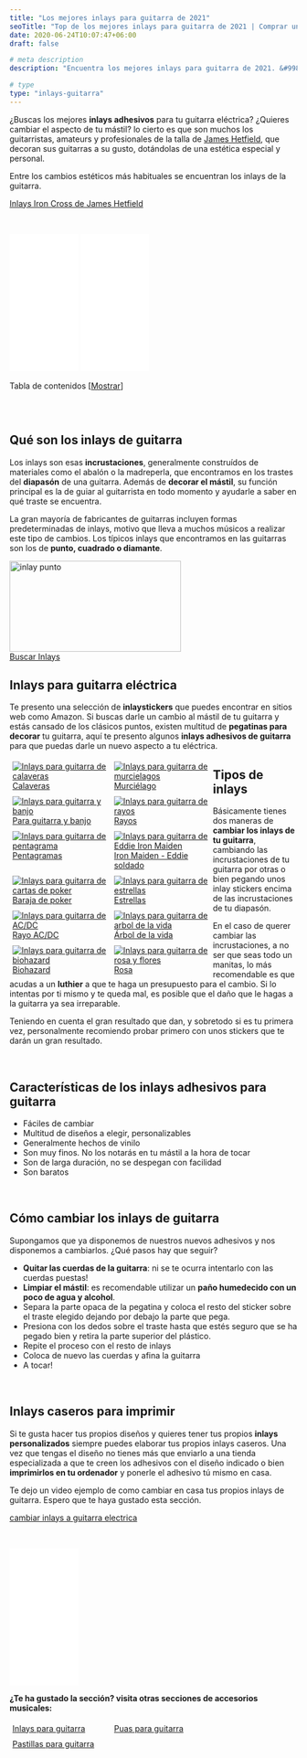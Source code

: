 ```yaml
---
title: "Los mejores inlays para guitarra de 2021"
seoTitle: "Top de los mejores inlays para guitarra de 2021 | Comprar una Guitarra"
date: 2020-06-24T10:07:47+06:00
draft: false

# meta description
description: "Encuentra los mejores inlays para guitarra de 2021. &#9989; Compra el Eddie de Iron Maiden, el rayo de AC/DC y muchos más"

# type
type: "inlays-guitarra"
---
```


¿Buscas los mejores **inlays adhesivos** para tu guitarra eléctrica? ¿Quieres cambiar el aspecto de tu mástil? lo cierto es 
que son muchos los guitarristas, amateurs y profesionales de la talla de <a href="/james-hetfield">James Hetfield</a>, que decoran sus guitarras a su gusto, dotándolas de una estética especial y personal.

Entre los cambios estéticos más habituales se encuentran los inlays de la guitarra.

<div>
	<a href="https://www.amazon.es/Completo-pegatinas-guitarra-Stickers-Pegatinas/dp/B0831LKTLQ/ref=as_li_ss_tl?__mk_es_ES=%C3%85M%C3%85%C5%BD%C3%95%C3%91&dchild=1&keywords=inlays+iron+cross&qid=1597835273&sr=8-1&linkCode=ll1&tag=guitar0de-21&linkId=5d8fddf397574d2c6f01406ad5b1fbf0&language=es_ES" class="btn" rel="nofollow noopener noreferrer" target="_blank">Inlays Iron Cross de James Hetfield</a>
</div>

&nbsp;

<iframe style="width:120px;height:240px;" marginwidth="0" marginheight="0" scrolling="no" frameborder="0" src="//rcm-eu.amazon-adsystem.com/e/cm?lt1=_blank&bc1=000000&IS2=1&bg1=FFFFFF&fc1=000000&lc1=0000FF&t=guitar0de-21&language=es_ES&o=30&p=8&l=as4&m=amazon&f=ifr&ref=as_ss_li_til&asins=B08915SYC9&linkId=eb169c9a1b1d634bba6157ce6025abc5"></iframe>
<iframe style="width:120px;height:240px;" marginwidth="0" marginheight="0" scrolling="no" frameborder="0" src="//rcm-eu.amazon-adsystem.com/e/cm?lt1=_blank&bc1=000000&IS2=1&bg1=FFFFFF&fc1=000000&lc1=0000FF&t=guitar0de-21&language=es_ES&o=30&p=8&l=as4&m=amazon&f=ifr&ref=as_ss_li_til&asins=B07L64QWDT&linkId=3b42cf66eeb87cf3490c96945a0db054"></iframe>

<div id="toc_container" class="toc_light_blue no_bullets" style="width: auto; display: table;">
  <p class="toc_title">Tabla de contenidos 
    <span class="toc_toggle">[<a id="toggle-link" href="javascript:void(0);" onclick="javascript:changeTocVisibility();">Mostrar</a>]</span>
  </p>
  <ul id="toc-list" class="toc_list" style="display: none;">
    <li><a href="#qué-son-los-inlays-de-guitarra"><span class="toc_number toc_depth_1">1</span> Qué son los inlays de guitarra&nbsp;</a></li>
    <li>
      <a href="#inlays-para-guitarra-eléctrica">
        <span class="toc_number toc_depth_1">2</span> Inlays para guitarra eléctrica
      </a>
    </li>
    <li><a href="#tipos-de-inlays"><span class="toc_number toc_depth_1">3</span> Tipos de inlays&nbsp;</a></li>
    <li><a href="#características-de-los-inlays-adhesivos-para-guitarra"><span class="toc_number toc_depth_1">4</span> Características de los inlays adhesivos para guitarra&nbsp;</a></li>
    <li><a href="#cómo-cambiar-los-inlays-de-guitarra"><span class="toc_number toc_depth_1">5</span> Cómo cambiar los inlays de guitarra&nbsp;</a></li>
    <li><a href="#inlays-caseros-para-imprimir"><span class="toc_number toc_depth_1">6</span> Inlays caseros para imprimir&nbsp;</a></li>
  </ul>
</div>

&nbsp;

## Qué son los inlays de guitarra

Los inlays son esas **incrustaciones**, generalmente construídos de materiales como el abalón o la madreperla, que encontramos 
en los trastes del **diapasón** de una guitarra. 
Además de **decorar el mástil**, su función principal es la de guiar al guitarrista en todo momento y ayudarle a saber 
en qué traste se encuentra.

La gran mayoría de fabricantes de guitarras incluyen formas predeterminadas de inlays, motivo que lleva a muchos músicos a realizar
este tipo de cambios. Los típicos inlays que encontramos en las guitarras son los de **punto, cuadrado o diamante**.

<div><img src="../../images/inlays-guitarra/inlays-punto.jpg" alt="inlay punto" width="300" height="159"></div>

<div>
	<a href="https://www.amazon.es/s/ref=as_li_ss_tl?k=inlays+guitarra&__mk_es_ES=%C3%85M%C3%85%C5%BD%C3%95%C3%91&ref=nb_sb_noss_1&linkCode=ll2&tag=guitar0de-21&linkId=6a5351ad8eedbe4e4d840c865aa28adf&language=es_ES" class="btn" rel="nofollow noopener noreferrer" target="_blank">Buscar Inlays</a>
</div>

## Inlays para guitarra eléctrica

Te presento una selección de **inlaystickers** que puedes encontrar en sitios web como Amazon. 
Si buscas darle un cambio al mástil de tu guitarra y estás cansado de los clásicos puntos, existen multitud de **pegatinas 
para decorar** tu guitarra, aquí te presento algunos **inlays adhesivos de guitarra** para que puedas darle un nuevo aspecto a tu eléctrica.

<div class="row">
      <div class="column" style="float: left; width: 33.33%; padding: 5px;">
        <a href="https://www.amazon.es/Diapas%C3%B3n-marcadores-adhesivo-adhesivos-guitarra/dp/B00NSETFQK/ref=as_li_ss_tl?__mk_es_ES=%C3%85M%C3%85%C5%BD%C3%95%C3%91&dchild=1&keywords=inlay+stickers+calavera&qid=1597835428&sr=8-1-fkmr0&linkCode=ll1&tag=guitar0de-21&linkId=86199e40bc2fc48effe3871258813bdf&language=es_ES" rel="nofollow noopener noreferrer" target="_blank">
          <img src="../../images/inlays-guitarra/inlays-calavera.jpg" alt="Inlays para guitarra de calaveras">
          <figcaption>Calaveras</figcaption>
        </a>
      </div>
      <div class="column" style="float: left; width: 33.33%; padding: 5px;">
        <a href="https://www.amazon.es/Adhesivo-decorativo-guitarra-incrustaciones-diapas%C3%B3n/dp/B00NSESRA0/ref=as_li_ss_tl?__mk_es_ES=%C3%85M%C3%85%C5%BD%C3%95%C3%91&dchild=1&keywords=inlay+stickers+murcielago&qid=1597835490&sr=8-1-fkmr0&linkCode=ll1&tag=guitar0de-21&linkId=2dd3d9e5b0e2b284e1b529b7164ca69d&language=es_ES" rel="nofollow noopener noreferrer" target="_blank">
          <img src="../../images/inlays-guitarra/inlays-murcielago.jpg" alt="Inlays para guitarra de murcielagos">
          <figcaption>Murciélago</figcaption>
        </a>
      </div>
      <div class="column" style="float: left; width: 33.33%; padding: 5px;">
        <a href="https://amzn.to/2Y8wxIk" rel="nofollow noopener noreferrer" target="_blank">
          <img src="../../images/inlays-guitarra/inlays-guitarra-banjo.jpg" alt="Inlays para guitarra y banjo">
          <figcaption>Para guitarra y banjo</figcaption>
        </a>
      </div>
      <div class="column" style="float: left; width: 33.33%; padding: 5px;">
        <a href="https://www.amazon.es/Lightning-Stickers-Guitarra-Pegatinas-Diapason/dp/B07H74TK24/ref=as_li_ss_tl?__mk_es_ES=%C3%85M%C3%85%C5%BD%C3%95%C3%91&dchild=1&keywords=inlay+stickers+lightning&qid=1597835530&sr=8-1&linkCode=ll1&tag=guitar0de-21&linkId=731147652b12a11a439f4e7b45efc177&language=es_ES" rel="nofollow noopener noreferrer" target="_blank">
          <img src="../../images/inlays-guitarra/inlays-rayo.jpg" alt="Inlays para guitarra de rayos">
          <figcaption>Rayos</figcaption>
        </a>
      </div>
      <div class="column" style="float: left; width: 33.33%; padding: 5px;">
        <a href="https://www.amazon.es/Pentagram-Stickers-Guitarra-Pegatinas-Diapason/dp/B07H6T66YQ/ref=as_li_ss_tl?__mk_es_ES=%C3%85M%C3%85%C5%BD%C3%95%C3%91&dchild=1&keywords=inlay+stickers+pentagrama&qid=1597835585&sr=8-1&linkCode=ll1&tag=guitar0de-21&linkId=0a843dc250c80a072d349687ca3a9255&language=es_ES" rel="nofollow noopener noreferrer" target="_blank">
          <img src="../../images/inlays-guitarra/inlays-pentagrama.jpg" alt="Inlays para guitarra de pentagrama">
          <figcaption>Pentagramas</figcaption>
        </a>
      </div>
      <div class="column" style="float: left; width: 33.33%; padding: 5px;">
        <a href="https://www.amazon.es/Deluxe-Markers-Stickers-pegatinas-Diapason/dp/B07H72QJRP/ref=as_li_ss_tl?__mk_es_ES=%C3%85M%C3%85%C5%BD%C3%95%C3%91&dchild=1&keywords=inlay+stickers+eddie&qid=1597835612&sr=8-3&linkCode=ll1&tag=guitar0de-21&linkId=3a0e1e77f5b15b63d1c8fcbcb3b76d33&language=es_ES" rel="nofollow noopener noreferrer" target="_blank">
          <img src="../../images/inlays-guitarra/inlays-eddie-iron-maiden.jpg" alt="Inlays para guitarra de Eddie Iron Maiden">
          <figcaption>Iron Maiden - Eddie soldado</figcaption>
        </a>
      </div>
      <div class="column" style="float: left; width: 33.33%; padding: 5px;">
        <a href="https://www.amazon.es/Markers-Stickers-Guitarra-Pegatinas-Diapason/dp/B07H5197BX/ref=as_li_ss_tl?__mk_es_ES=%C3%85M%C3%85%C5%BD%C3%95%C3%91&dchild=1&keywords=inlay+stickers+poker&qid=1597835662&sr=8-1&linkCode=ll1&tag=guitar0de-21&linkId=bf8047a989b79553f5d4aea1c2f63b15&language=es_ES" rel="nofollow noopener noreferrer" target="_blank">
          <img src="../../images/inlays-guitarra/inlays-poker.jpg" alt="Inlays para guitarra de cartas de poker">
          <figcaption>Baraja de poker</figcaption>
        </a>
      </div>
      <div class="column" style="float: left; width: 33.33%; padding: 5px;">
        <a href="https://www.amazon.es/Markers-Stickers-Inlays-Guitar-blanco/dp/B07N4RTX7K/ref=as_li_ss_tl?__mk_es_ES=%C3%85M%C3%85%C5%BD%C3%95%C3%91&dchild=1&keywords=inlay+stickers+stars&qid=1597835715&sr=8-6&linkCode=ll1&tag=guitar0de-21&linkId=1cecc8da3618d3a4bf55a7498b69af02&language=es_ES" rel="nofollow noopener noreferrer" target="_blank">
          <img src="../../images/inlays-guitarra/inlays-estrellas.jpg" alt="Inlays para guitarra de estrellas">
          <figcaption>Estrellas</figcaption>
        </a>
      </div>
      <div class="column" style="float: left; width: 33.33%; padding: 5px;">
        <a href="https://www.amazon.es/Diapas%C3%B3n-marcadores-adhesivo-adhesivos-Lightning/dp/B00OJZ0SYU/ref=as_li_ss_tl?__mk_es_ES=%C3%85M%C3%85%C5%BD%C3%95%C3%91&dchild=1&keywords=inlay&qid=1591553193&sr=8-24&linkCode=ll1&tag=guitar0de-21&linkId=ba7d4168b81475e442aea2c854915c28&language=es_ES" rel="nofollow noopener noreferrer" target="_blank">
          <img src="../../images/inlays-guitarra/inlays-rayo-acdc.jpg" alt="Inlays para guitarra de AC/DC">
          <figcaption>Rayo AC/DC</figcaption>
        </a>
      </div>
      <div class="column" style="float: left; width: 33.33%; padding: 5px;">
        <a href="https://www.amazon.es/Tree-Life-Stickers-Pegatinas-Guitarra/dp/B07FYWZ7M8/ref=as_li_ss_tl?__mk_es_ES=%C3%85M%C3%85%C5%BD%C3%95%C3%91&dchild=1&keywords=inlay+stickers+tree+of+life&qid=1597835812&sr=8-4&linkCode=ll1&tag=guitar0de-21&linkId=a43b797aecd298cb85b93f19c10b5b11&language=es_ES" rel="nofollow noopener noreferrer" target="_blank">
          <img src="../../images/inlays-guitarra/inlays-arbol-vida.jpg" alt="Inlays para guitarra de arbol de la vida">
          <figcaption>Árbol de la vida</figcaption>
        </a>
      </div>
      <div class="column" style="float: left; width: 33.33%; padding: 5px;">
        <a href="https://www.amazon.es/Markers-Biohazard-Sticker-Pegatinas-guitarra/dp/B07F2JGDNW/ref=as_li_ss_tl?__mk_es_ES=%C3%85M%C3%85%C5%BD%C3%95%C3%91&dchild=1&keywords=inlay+stickers+biohazard&qid=1597835847&sr=8-1&linkCode=ll1&tag=guitar0de-21&linkId=51bf0c946a5a73f804ab766a9e67449c&language=es_ES" rel="nofollow noopener noreferrer" target="_blank">
          <img src="../../images/inlays-guitarra/inlays-biohazard.jpg" alt="Inlays para guitarra de biohazard">
          <figcaption>Biohazard</figcaption>
        </a>
      </div>
      <div class="column" style="float: left; width: 33.33%; padding: 5px;">
        <a href="https://www.amazon.es/Diapas%C3%B3n-marcadores-adhesivo-adhesivos-guitarra/dp/B00WWFM4KU/ref=as_li_ss_tl?__mk_es_ES=%C3%85M%C3%85%C5%BD%C3%95%C3%91&dchild=1&keywords=inlay&qid=1591553193&sr=8-32&linkCode=ll1&tag=guitar0de-21&linkId=d795340d4804cc0954cb1cfebe1ad071&language=es_ES" rel="nofollow noopener noreferrer" target="_blank">
          <img src="../../images/inlays-guitarra/inlays-rosa-flor.jpg" alt="Inlays para guitarra de rosa y flores">
          <figcaption>Rosa</figcaption>
        </a>
      </div>
    </div>
    
## Tipos de inlays

Básicamente tienes dos maneras de **cambiar los inlays de tu guitarra**, cambiando las incrustaciones de tu guitarra por otras
o bien pegando unos inlay stickers encima de las incrustaciones de tu diapasón.

En el caso de querer cambiar las incrustaciones, a no ser que seas todo un manitas, lo más recomendable es que
acudas a un **luthier** a que te haga un presupuesto para el cambio. Si lo intentas por ti mismo y te queda mal, es posible que
el daño que le hagas a la guitarra ya sea irreparable.

Teniendo en cuenta el gran resultado que dan, y sobretodo si es tu primera vez, personalmente recomiendo probar primero
con unos stickers que te darán un gran resultado.

&nbsp;

## Características de los inlays adhesivos para guitarra

* Fáciles de cambiar
* Multitud de diseños a elegir, personalizables
* Generalmente hechos de vinilo
* Son muy finos. No los notarás en tu mástil a la hora de tocar
* Son de larga duración, no se despegan con facilidad
* Son baratos

&nbsp;

## Cómo cambiar los inlays de guitarra

Supongamos que ya disponemos de nuestros nuevos adhesivos y nos disponemos a cambiarlos. ¿Qué pasos hay que seguir?

* **Quitar las cuerdas de la guitarra**: ni se te ocurra intentarlo con las cuerdas puestas!
* **Limpiar el mástil**: es recomendable utilizar un **paño humedecido con un poco de agua y alcohol**.
* Separa la parte opaca de la pegatina y coloca el resto del sticker sobre el traste elegido dejando por debajo la parte que pega.
* Presiona con los dedos sobre el traste hasta que estés seguro que se ha pegado bien y retira la parte superior del plástico.
* Repite el proceso con el resto de inlays
* Coloca de nuevo las cuerdas y afina la guitarra
* A tocar!

&nbsp;

## Inlays caseros para imprimir

Si te gusta hacer tus propios diseños y quieres tener tus propios **inlays personalizados** siempre puedes elaborar tus propios 
inlays caseros. Una vez que tengas el diseño no tienes más que enviarlo a una tienda especializada a que te creen los adhesivos
con el diseño indicado o bien **imprimirlos en tu ordenador** y ponerle el adhesivo tú mismo en casa.

Te dejo un video ejemplo de como cambiar en casa tus propios inlays de guitarra. Espero que te haya gustado esta sección.

<a href="https://www.youtu.be/_OMFQYqJRXg" class="lazy-youtube-embed">cambiar inlays a guitarra electrica</a>

&nbsp;

<iframe style="width:120px;height:240px;" marginwidth="0" marginheight="0" scrolling="no" frameborder="0" src="//rcm-eu.amazon-adsystem.com/e/cm?lt1=_blank&bc1=000000&IS2=1&bg1=FFFFFF&fc1=000000&lc1=0000FF&t=guitar0de-21&language=es_ES&o=30&p=8&l=as4&m=amazon&f=ifr&ref=as_ss_li_til&asins=B07HGG2Y99&linkId=c216010f738a6f2dc07f1db33a774a0d"></iframe>

**¿Te ha gustado la sección? visita otras secciones de accesorios musicales:**

<div class="row">
      <div class="column" style="float: left; width: 33.33%; padding: 5px;">
        <a href="/inlays-guitarra/">
          <figcaption>Inlays para guitarra</figcaption>
        </a>
      </div>
      <div class="column" style="float: left; width: 33.33%; padding: 5px;">
        <a href="/puas-guitarra/">
          <figcaption>Puas para guitarra</figcaption>
        </a>
      </div>
      <div class="column" style="float: left; width: 33.33%; padding: 5px;">
        <a href="/guitarras-cort/">
          <figcaption>Pastillas para guitarra</figcaption>
        </a>
      </div>
</div>
